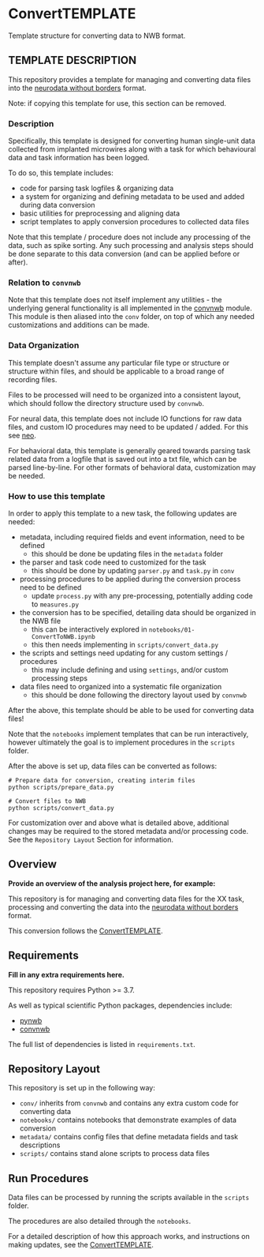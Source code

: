 # ConvertTEMPLATE

Template structure for converting data to NWB format.

## TEMPLATE DESCRIPTION

This repository provides a template for managing and converting data files into the
[neurodata without borders](https://www.nwb.org/) format.

Note: if copying this template for use, this section can be removed.

### Description

Specifically, this template is designed for converting human single-unit data collected
from implanted microwires along with a task for which behavioural data and task information
has been logged.

To do so, this template includes:

- code for parsing task logfiles & organizing data
- a system for organizing and defining metadata to be used and added during data conversion
- basic utilities for preprocessing and aligning data
- script templates to apply conversion procedures to collected data files

Note that this template / procedure does not include any processing of the data, such as spike sorting.
Any such processing and analysis steps should be done separate to this data conversion (and can be applied before or after).

### Relation to `convnwb`

Note that this template does not itself implement any utilities - the underlying
general functionality is all implemented in the
[convnwb](https://github.com/HSUPipeline/convnwb)
module. This module is then aliased into the `conv` folder, on top
of which any needed customizations and additions can be made.

### Data Organization

This template doesn't assume any particular file type or structure or structure within files,
and should be applicable to a broad range of recording files.

Files to be processed will need to be organized into a consistent layout,
which should follow the directory structure used by `convnwb`.

For neural data, this template does not include IO functions for raw data files,
and custom IO procedures may need to be updated / added. For this see
[neo](https://github.com/NeuralEnsemble/python-neo).

For behavioral data, this template is generally geared towards parsing task
related data from a logfile that is saved out into a txt file, which can be
parsed line-by-line. For other formats of behavioral data, customization may be needed.

### How to use this template

In order to apply this template to a new task, the following updates are needed:

- metadata, including required fields and event information, need to be defined
    - this should be done be updating files in the `metadata` folder
- the parser and task code need to customized for the task
    - this should  be done by updating `parser.py` and `task.py` in `conv`
- processing procedures to be applied during the conversion process need to be defined
    - update `process.py` with any pre-processing, potentially adding code to `measures.py`
- the conversion has to be specified, detailing data should be organized in the NWB file
    - this can be interactively explored in `notebooks/01-ConvertToNWB.ipynb`
    - this then needs implementing in `scripts/convert_data.py`
- the scripts and settings need updating for any custom settings / procedures
    - this may include defining and using `settings`, and/or custom processing steps
- data files need to organized into a systematic file organization
    - this should be done following the directory layout used by `convnwb`

After the above, this template should be able to be used for converting data files!

Note that the `notebooks` implement templates that can be run interactively,
however ultimately the goal is to implement procedures in the `scripts` folder.

After the above is set up, data files can be converted as follows:

```
# Prepare data for conversion, creating interim files
python scripts/prepare_data.py

# Convert files to NWB
python scripts/convert_data.py
```

For customization over and above what is detailed above, additional changes may be required
to the stored metadata and/or processing code.
See the `Repository Layout` Section for information.

## Overview

**Provide an overview of the analysis project here, for example:**

This repository is for managing and converting data files for the XX task,
processing and converting the data into the
[neurodata without borders](https://www.nwb.org/) format.

This conversion follows the [ConvertTEMPLATE](https://github.com/HSUPipeline/ConvertTEMPLATE).

## Requirements

**Fill in any extra requirements here.**

This repository requires Python >= 3.7.

As well as typical scientific Python packages, dependencies include:

- [pynwb](https://github.com/NeurodataWithoutBorders/pynwb)
- [convnwb](https://github.com/HSUPipeline/convnwb)

The full list of dependencies is listed in `requirements.txt`.

## Repository Layout

This repository is set up in the following way:

- `conv/` inherits from `convnwb` and contains any extra custom code for converting data
- `notebooks/` contains notebooks that demonstrate examples of data conversion
- `metadata/` contains config files that define metadata fields and task descriptions
- `scripts/` contains stand alone scripts to process data files

## Run Procedures

Data files can be processed by running the scripts available in the `scripts` folder.

The procedures are also detailed through the `notebooks`.

For a detailed description of how this approach works, and instructions on making
updates, see the [ConvertTEMPLATE](https://github.com/HSUPipeline/ConvertTEMPLATE).
